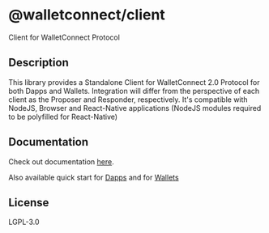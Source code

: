 # @walletconnect/client

Client for WalletConnect Protocol

## Description

This library provides a Standalone Client for WalletConnect 2.0 Protocol for both Dapps and Wallets. Integration will differ from the perspective of each client as the Proposer and Responder, respectively. It's compatible with NodeJS, Browser and React-Native applications (NodeJS modules required to be polyfilled for React-Native)

## Documentation

Check out documentation [here](https://docs.walletconnect.org/v/v2.0.0-alpha/).

Also available quick start for [Dapps](https://docs.walletconnect.org/v/v2.0.0-alpha/quick-start/dapps/client) and for [Wallets](https://docs.walletconnect.org/v/v2.0.0-alpha/quick-start/wallets/react-native)

## License

LGPL-3.0
